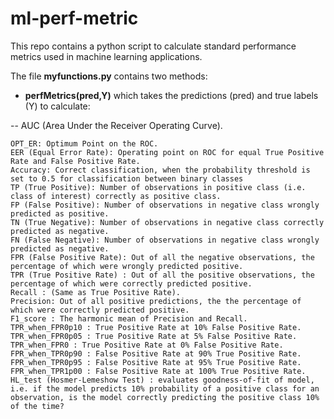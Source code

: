 # ml-perf-metric
This repo contains a python script to calculate standard performance metrics used in machine learning applications.

The file **myfunctions.py** contains two methods:
- **perfMetrics(pred,Y)** which takes the predictions (pred) and true labels (Y) to calculate:

-- AUC (Area Under the Receiver Operating Curve).

    OPT_ER: Optimum Point on the ROC.
    EER (Equal Error Rate): Operating point on ROC for equal True Positive Rate and False Positive Rate.
    Accuracy: Correct classification, when the probability threshold is set to 0.5 for classification between binary classes
    TP (True Positive): Number of observations in positive class (i.e. class of interest) correctly as positive class.
    FP (False Positive): Number of observations in negative class wrongly predicted as positive.
    TN (True Negative): Number of observations in negative class correctly predicted as negative.
    FN (False Negative): Number of observations in negative class wrongly predicted as negative.
    FPR (False Positive Rate): Out of all the negative observations, the percentage of which were wrongly predicted positive.
    TPR (True Positive Rate) : Out of all the positive observations, the percentage of which were correctly predicted positive.
    Recall : (Same as True Positive Rate).
    Precision: Out of all positive predictions, the the percentage of which were correctly predicted positive.
    F1_score : The harmonic mean of Precision and Recall.
    TPR_when_FPR0p10 : True Positive Rate at 10% False Positive Rate.
    TPR_when_FPR0p05 : True Positive Rate at 5% False Positive Rate.
    TPR_when_FPR0 : True Positive Rate at 0% False Positive Rate.
    FPR_when_TPR0p90 : False Positive Rate at 90% True Positive Rate.
    FPR_when_TPR0p95 : False Positive Rate at 95% True Positive Rate.
    FPR_when_TPR1p00 : False Positive Rate at 100% True Positive Rate.
    HL_test (Hosmer-Lemeshow Test) : evaluates goodness-of-fit of model, i.e. if the model predicts 10% probability of a positive class for an observation, is the model correctly predicting the positive class 10% of the time?


